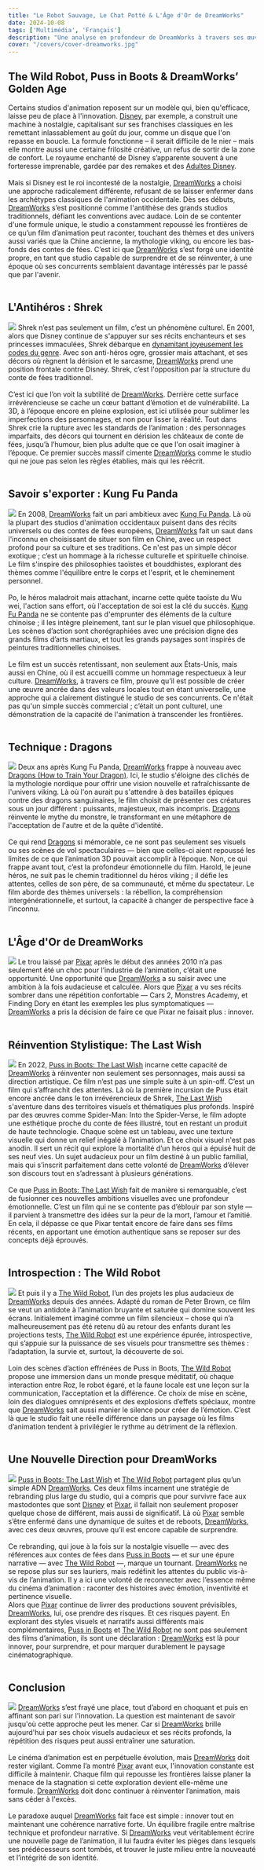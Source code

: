 ```yaml
---
title: "Le Robot Sauvage, Le Chat Potté & L'Âge d'Or de DreamWorks"  
date: 2024-10-08  
tags: ['Multimédia', 'Français']  
description: "Une analyse en profondeur de DreamWorks à travers ses œuvres phares."  
cover: "/covers/cover-dreamworks.jpg"  
---  
```


## The Wild Robot, Puss in Boots & DreamWorks’ Golden Age

Certains studios d'animation reposent sur un modèle qui, bien qu'efficace, laisse peu de place à l'innovation. [Disney](https://www.vulture.com/2019/07/disney-remakes-box-office-nostalgia.html), par exemple, a construit une machine à nostalgie, capitalisant sur ses franchises classiques en les remettant inlassablement au goût du jour, comme un disque que l'on repasse en boucle. La formule fonctionne – il serait difficile de le nier – mais elle montre aussi une certaine frilosité créative, un refus de sortir de la zone de confort. Le royaume enchanté de Disney s’apparente souvent à une forteresse imprenable, gardée par des remakes et des [Adultes Disney](https://www.rollingstone.com/culture/culture-features/disney-adults-tiktok-hated-internet-1370226/).  <br><br>
Mais si Disney est le roi incontesté de la nostalgie, [DreamWorks](https://fr.wikipedia.org/wiki/DreamWorks_Animation) a choisi une approche radicalement différente, refusant de se laisser enfermer dans les archétypes classiques de l'animation occidentale. Dès ses débuts, [DreamWorks](https://fr.wikipedia.org/wiki/DreamWorks_Animation) s’est positionné comme l'antithèse des grands studios traditionnels, défiant les conventions avec audace. Loin de se contenter d'une formule unique, le studio a constamment repoussé les frontières de ce qu’un film d’animation peut raconter, touchant des thèmes et des univers aussi variés que la Chine ancienne, la mythologie viking, ou encore les bas-fonds des contes de fées. C’est ici que [DreamWorks](https://fr.wikipedia.org/wiki/DreamWorks_Animation) s’est forgé une identité propre, en tant que studio capable de surprendre et de se réinventer, à une époque où ses concurrents semblaient davantage intéressés par le passé que par l'avenir.<br><br>

## L'Antihéros : Shrek  
![](image-109.png)
Shrek n’est pas seulement un film, c’est un phénomène culturel. En 2001, alors que Disney continue de s'appuyer sur ses récits enchanteurs et ses princesses immaculées, Shrek débarque en [dynamitant joyeusement les codes du genre](https://www.indiewire.com/2021/05/shrek-20th-anniversary-legacy-disney-1234636419/). Avec son anti-héros ogre, grossier mais attachant, et ses décors où règnent la dérision et le sarcasme, [DreamWorks](https://fr.wikipedia.org/wiki/DreamWorks_Animation) prend une position frontale contre Disney. Shrek, c’est l'opposition par la structure du conte de fées traditionnel. <br><br>
C’est ici que l’on voit la subtilité de [DreamWorks](https://fr.wikipedia.org/wiki/DreamWorks_Animation). Derrière cette surface irrévérencieuse se cache un cœur battant d’émotion et de vulnérabilité. La 3D, à l’époque encore en pleine explosion, est ici utilisée pour sublimer les imperfections des personnages, et non pour lisser la réalité. Tout dans Shrek crie la rupture avec les standards de l’animation : des personnages imparfaits, des décors qui tournent en dérision les châteaux de conte de fées, jusqu’à l’humour, bien plus adulte que ce que l'on osait imaginer à l’époque. Ce premier succès massif cimente [DreamWorks](https://fr.wikipedia.org/wiki/DreamWorks_Animation) comme le studio qui ne joue pas selon les règles établies, mais qui les réécrit.  <br><br>

## Savoir s'exporter : Kung Fu Panda  
![](image-110.png)
En 2008, [DreamWorks](https://fr.wikipedia.org/wiki/DreamWorks_Animation) fait un pari ambitieux avec [Kung Fu Panda](https://en.wikipedia.org/wiki/Kung_Fu_Panda). Là où la plupart des studios d'animation occidentaux puisent dans des récits universels ou des contes de fées européens, [DreamWorks](https://fr.wikipedia.org/wiki/DreamWorks_Animation) fait un saut dans l'inconnu en choisissant de situer son film en Chine, avec un respect profond pour sa culture et ses traditions. Ce n'est pas un simple décor exotique ; c’est un hommage à la richesse culturelle et spirituelle chinoise. Le film s'inspire des philosophies taoïstes et bouddhistes, explorant des thèmes comme l'équilibre entre le corps et l'esprit, et le cheminement personnel.  <br><br>
Po, le héros maladroit mais attachant, incarne cette quête taoïste du Wu wei, l'action sans effort, où l'acceptation de soi est la clé du succès. [Kung Fu Panda](https://time.com/5009271/kung-fu-panda-chinese-culture/) ne se contente pas d'emprunter des éléments de la culture chinoise ; il les intègre pleinement, tant sur le plan visuel que philosophique. Les scènes d’action sont chorégraphiées avec une précision digne des grands films d’arts martiaux, et tout les grands paysages sont inspirés de peintures traditionnelles chinoises.  <br><br>
Le film est un succès retentissant, non seulement aux États-Unis, mais aussi en Chine, où il est accueilli comme un hommage respectueux à leur culture. [DreamWorks](https://fr.wikipedia.org/wiki/DreamWorks_Animation), à travers ce film, prouve qu’il est possible de créer une œuvre ancrée dans des valeurs locales tout en étant universelle, une approche qui a clairement distingué le studio de ses concurrents. Ce n'était pas qu'un simple succès commercial ; c’était un pont culturel, une démonstration de la capacité de l'animation à transcender les frontières.  <br><br>

## Technique : Dragons 
![](image-111.png)
Deux ans après Kung Fu Panda, [DreamWorks](https://fr.wikipedia.org/wiki/DreamWorks_Animation) frappe à nouveau avec [Dragons (How to Train Your Dragon)](https://www.npr.org/2014/06/13/321281040/review-how-to-train-your-dragon-2). Ici, le studio s'éloigne des clichés de la mythologie nordique pour offrir une vision nouvelle et rafraîchissante de l'univers viking. Là où l'on aurait pu s'attendre à des batailles épiques contre des dragons sanguinaires, le film choisit de présenter ces créatures sous un jour différent : puissants, majestueux, mais incompris. [Dragons](https://www.slashfilm.com/527604/how-to-train-your-dragon-a-perfect-piece-of-animation/) réinvente le mythe du monstre, le transformant en une métaphore de l'acceptation de l'autre et de la quête d'identité.  <br><br>
Ce qui rend [Dragons](https://fr.wikipedia.org/wiki/How_to_Train_Your_Dragon_(film)) si mémorable, ce ne sont pas seulement ses visuels ou ses scènes de vol spectaculaires — bien que celles-ci aient repoussé les limites de ce que l’animation 3D pouvait accomplir à l’époque. Non, ce qui frappe avant tout, c’est la profondeur émotionnelle du film. Harold, le jeune héros, ne suit pas le chemin traditionnel du héros viking ; il défie les attentes, celles de son père, de sa communauté, et même du spectateur. Le film aborde des thèmes universels : la rébellion, la compréhension intergénérationnelle, et surtout, la capacité à changer de perspective face à l’inconnu.  <br><br>

## L'Âge d'Or de DreamWorks 
![](image-115.png) 
Le trou laissé par [Pixar](https://fr.wikipedia.org/wiki/Pixar_Animation_Studios) après le début des années 2010 n’a pas seulement été un choc pour l’industrie de l’animation, c’était une opportunité. Une opportunité que [DreamWorks](https://fr.wikipedia.org/wiki/DreamWorks_Animation) a su saisir avec une ambition à la fois audacieuse et calculée. Alors que [Pixar](https://www.cnet.com/culture/entertainment/the-rise-fall-and-return-of-pixar-animation/) a vu ses récits sombrer dans une répétition confortable — Cars 2, Monstres Academy, et Finding Dory en étant les exemples les plus symptomatiques — [DreamWorks](https://fr.wikipedia.org/wiki/DreamWorks_Animation) a pris la décision de faire ce que Pixar ne faisait plus : innover.  <br><br>

## Réinvention Stylistique: The Last Wish
![](image-113.png)
En 2022, [Puss in Boots: The Last Wish](https://en.wikipedia.org/wiki/Puss_in_Boots:_The_Last_Wish) incarne cette capacité de [DreamWorks](https://fr.wikipedia.org/wiki/DreamWorks_Animation) à réinventer non seulement ses personnages, mais aussi sa direction artistique. Ce film n’est pas une simple suite à un spin-off. C’est un film qui s’affranchit des attentes. Là où la première incursion de Puss était encore ancrée dans le ton irrévérencieux de Shrek, [The Last Wish](https://en.wikipedia.org/wiki/Puss_in_Boots:_The_Last_Wish) s'aventure dans des territoires visuels et thématiques plus profonds. Inspiré par des œuvres comme Spider-Man: Into the Spider-Verse, le film adopte une esthétique proche du conte de fées illustré, tout en restant un produit de haute technologie. Chaque scène est un tableau, avec une texture visuelle qui donne un relief inégalé à l’animation. Et ce choix visuel n'est pas anodin. Il sert un récit qui explore la mortalité d’un héros qui a épuisé huit de ses neuf vies. Un sujet audacieux pour un film destiné à un public familial, mais qui s’inscrit parfaitement dans cette volonté de [DreamWorks](https://fr.wikipedia.org/wiki/DreamWorks_Animation) d’élever son discours tout en s’adressant à plusieurs générations.  <br><br>
Ce que [Puss in Boots: The Last Wish](https://en.wikipedia.org/wiki/Puss_in_Boots:_The_Last_Wish) fait de manière si remarquable, c’est de fusionner ces nouvelles ambitions visuelles avec une profondeur émotionnelle. C’est un film qui ne se contente pas d’éblouir par son style — il parvient à transmettre des idées sur la peur de la mort, l’amour et l’amitié. En cela, il dépasse ce que Pixar tentait encore de faire dans ses films récents, en apportant une émotion authentique sans se reposer sur des concepts déjà éprouvés.  <br><br>

## Introspection : The Wild Robot 
![](image-114.png)
Et puis il y a [The Wild Robot](https://en.wikipedia.org/wiki/The_Wild_Robot), l’un des projets les plus audacieux de [DreamWorks](https://fr.wikipedia.org/wiki/DreamWorks_Animation) depuis des années. Adapté du roman de Peter Brown, ce film se veut un antidote à l’animation bruyante et saturée qui domine souvent les écrans. Initialement imaginé comme un film silencieux – chose qui n’a malheureusement pas été retenu dû au retour des enfants durant les projections tests, [The Wild Robot](https://www.penguinrandomhouse.com/books/317222/the-wild-robot-by-peter-brown/) est une expérience épurée, introspective, qui s’appuie sur la puissance de ses visuels pour transmettre ses thèmes : l’adaptation, la survie et, surtout, la découverte de soi. <br><br>
Loin des scènes d’action effrénées de Puss in Boots, [The Wild Robot](https://en.wikipedia.org/wiki/The_Wild_Robot) propose une immersion dans un monde presque méditatif, où chaque interaction entre Roz, le robot égaré, et la faune locale est une leçon sur la communication, l’acceptation et la différence. Ce choix de mise en scène, loin des dialogues omniprésents et des explosions d’effets spéciaux, montre que [DreamWorks](https://fr.wikipedia.org/wiki/DreamWorks_Animation) sait aussi manier le silence pour créer de l’émotion. C’est là que le studio fait une réelle différence dans un paysage où les films d’animation tendent à privilégier le rythme au détriment de la réflexion.  <br><br>

## Une Nouvelle Direction pour DreamWorks  
![](image-116.png)
[Puss in Boots: The Last Wish](https://en.wikipedia.org/wiki/Puss_in_Boots:_The_Last_Wish) et [The Wild Robot](https://en.wikipedia.org/wiki/The_Wild_Robot) partagent plus qu’un simple ADN [DreamWorks](https://fr.wikipedia.org/wiki/DreamWorks_Animation). Ces deux films incarnent une stratégie de rebranding plus large du studio, qui a compris que pour survivre face aux mastodontes que sont [Disney](https://www.vulture.com/2019/07/disney-remakes-box-office-nostalgia.html) et [Pixar](https://fr.wikipedia.org/wiki/Pixar_Animation_Studios), il fallait non seulement proposer quelque chose de différent, mais aussi de significatif. Là où [Pixar](https://www.cnet.com/culture/entertainment/the-rise-fall-and-return-of-pixar-animation/) semble s’être enfermé dans une dynamique de suites et de reboots, [DreamWorks](https://fr.wikipedia.org/wiki/DreamWorks_Animation), avec ces deux œuvres, prouve qu’il est encore capable de surprendre.  <br><br>
Ce rebranding, qui joue à la fois sur la nostalgie visuelle — avec des références aux contes de fées dans [Puss in Boots](https://en.wikipedia.org/wiki/Puss_in_Boots:_The_Last_Wish) — et sur une épure narrative — avec [The Wild Robot](https://en.wikipedia.org/wiki/The_Wild_Robot) —, marque un tournant. [DreamWorks](https://fr.wikipedia.org/wiki/DreamWorks_Animation) ne se repose plus sur ses lauriers, mais redéfinit les attentes du public vis-à-vis de l’animation. Il y a ici une volonté de reconnecter avec l’essence même du cinéma d’animation : raconter des histoires avec émotion, inventivité et pertinence visuelle.  
Alors que [Pixar](https://fr.wikipedia.org/wiki/Pixar_Animation_Studios) continue de livrer des productions souvent prévisibles, [DreamWorks](https://fr.wikipedia.org/wiki/DreamWorks_Animation), lui, ose prendre des risques. Et ces risques payent. En explorant des styles visuels et narratifs aussi différents mais complémentaires, [Puss in Boots](https://en.wikipedia.org/wiki/Puss_in_Boots:_The_Last_Wish) et [The Wild Robot](https://en.wikipedia.org/wiki/The_Wild_Robot) ne sont pas seulement des films d’animation, ils sont une déclaration : [DreamWorks](https://fr.wikipedia.org/wiki/DreamWorks_Animation) est là pour innover, pour surprendre, et pour marquer durablement le paysage cinématographique.  <br><br>

## Conclusion
![](image-112.png)
[DreamWorks](https://fr.wikipedia.org/wiki/DreamWorks_Animation) s’est frayé une place, tout d’abord en choquant et puis en affinant son pari sur l'innovation. La question est maintenant de savoir jusqu'où cette approche peut les mener. Car si [DreamWorks](https://fr.wikipedia.org/wiki/DreamWorks_Animation) brille aujourd'hui par ses choix visuels audacieux et ses récits profonds, la répétition des risques peut aussi entraîner une saturation.  <br><br>
Le cinéma d’animation est en perpétuelle évolution, mais [DreamWorks](https://fr.wikipedia.org/wiki/DreamWorks_Animation) doit rester vigilant. Comme l’a montré [Pixar](https://fr.wikipedia.org/wiki/Pixar_Animation_Studios) avant eux, l'innovation constante est difficile à maintenir. Chaque film qui repousse les frontières laisse planer la menace de la stagnation si cette exploration devient elle-même une formule. [DreamWorks](https://fr.wikipedia.org/wiki/DreamWorks_Animation) doit donc continuer à réinventer l’animation, mais sans céder à l'excès.  <br><br>
Le paradoxe auquel [DreamWorks](https://fr.wikipedia.org/wiki/DreamWorks_Animation) fait face est simple : innover tout en maintenant une cohérence narrative forte. Un équilibre fragile entre maîtrise technique et profondeur narrative. Si [DreamWorks](https://fr.wikipedia.org/wiki/DreamWorks_Animation) veut véritablement écrire une nouvelle page de l’animation, il lui faudra éviter les pièges dans lesquels ses prédécesseurs sont tombés, et trouver le juste milieu entre la nouveauté et l’intégrité de son identité.  
